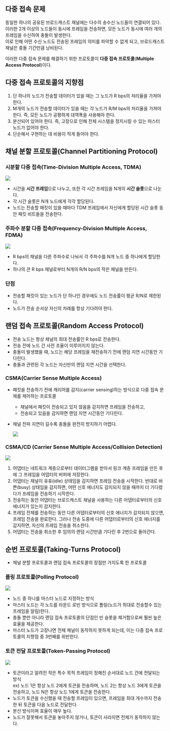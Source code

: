 ## 다중 접속 문제
동일한 하나의 공유된 브로드캐스트 채널에는 다수의 송수신 노드들이 연결되어 있다.   
이러한 2개 이상의 노드들이 동시에 프레임을 전송하면, 모든 노드가 동시에 여러 개의 프레임을 수신하여 충돌이 발생한다.   
이로 인해 어떤 수신 노드도 전송된 프레임의 의미를 파악할 수 없게 되고, 브로드캐스트 채널은 충돌 기간만큼 낭비된다.

이러한 다중 접속 문제를 해결하기 위한 프로토콜이 **다중 접속 프로토콜**(**Multiple Access Protocol**)이다.

## 다중 접속 프로토콜의 지향점
1. 단 하나의 노드가 전송할 데이터가 있을 때는 그 노드가 R bps의 처리율을 가져야 한다.
2. M개의 노드가 전송할 데이터가 있을 때는 각 노드가 R/M bps의 처리율을 가져야 한다. 즉, 모든 노드가 공평하게 대역폭을 사용해야 한다.
3. 분산되어 있어야 한다. 즉, 고장으로 인해 전체 시스템을 정지시킬 수 있는 마스터 노드가 없어야 한다.
4. 단순해서 구현하는 데 비용이 적게 들어야 한다.

## 채널 분할 프로토콜(Channel Partitioning Protocol)
### 시분할 다중 접속(Time-Division Multiple Access, TDMA)
<img src="img/6-3-1.png">

- 시간을 **시간 프레임**으로 나누고, 또한 각 시간 프레임을 N개의 **시간 슬롯**으로 나눈다.
- 각 시간 슬롯은 N개 노드에게 각각 할당된다.
- 노드는 전송할 패킷이 있을 때마다 TDM 프레임에서 자신에게 할당된 시간 슬롯 동안 패킷 비트들을 전송한다.

### 주파수 분할 다중 접속(Frequency-Division Multiple Access, FDMA)
<img src="img/6-3-2.png">

- R bps의 채널을 다른 주파수로 나눠서 각 주파수를 N개 노드 중 하나에게 할당한다.
- 하나의 큰 R bps 채널로부터 N개의 R/N bps의 작은 채널을 만든다.

### 단점
- 전송할 패킷이 있는 노드가 단 하나인 경우에도 노드 전송률이 평균 R/N로 제한된다.
- 노드가 전송 순서상 자신의 차례를 항상 기다려야 한다.

## 랜덤 접속 프로토콜(Random Access Protocol)
- 전송 노드는 항상 채널의 최대 전송률인 R bps로 전송한다.
- 전송 전에 노드 간 사전 조율이 이루어지지 않는다.
- 충돌이 발생했을 때, 노드는 해당 프레임을 재전송하기 전에 랜덤 지연 시간동안 기다린다.
- 충돌과 관련된 각 노드는 자신만의 랜덤 지연 시간을 선택한다.

### CSMA(Carrier Sense Multiple Access)
- 패킷을 전송하기 전에 캐리어를 감지(carrier sensing)하는 방식으로 다중 접속 문제를 제어하는 프로토콜
  - 채널에서 패킷이 전송되고 있지 않음을 감지하면 프레임을 전송하고,
  - 전송되고 있음을 감지하면 랜덤 지연 시간동안 기다린다.
- 채널 전파 지연이 길수록 충돌을 완전히 방지하기 어렵다.

  <img src="img/6-3-3.png">

### CSMA/CD (Carrier Sense Multiple Access/Collision Detection)
<img src="img/6-3-4.png">

1. 어댑터는 네트워크 계층으로부터 데이터그램을 받아서 링크 계층 프레임을 만든 후에 그 프레임을 어댑터의 버퍼에 저장한다.
2. 어댑터는 채널이 유휴(idle) 상태임을 감지하면 프레임 전송을 시작한다. 반대로 바쁜(busy) 상태임을 감지하면, 어떤 신호 에너지도 감지되지 않을 때까지 더 기다렸다가 프레임을 전송하기 시작한다.
3. 전송하는 동안 어댑터는 브로드캐스트 채널을 사용하는 다른 어댑터로부터의 신호 에너지가 있는지 감지한다.
4. 프레임 전체를 전송하는 동안 다른 어댑터로부터의 신호 에너지가 감지되지 않으면, 프레임 전송을 완료한다.
   그러나 전송 도중에 다른 어댑터로부터의 신호 에너지를 감지하면, 자신의 프레임 전송을 취소한다.
5. 어댑터는 전송을 취소한 후 임의의 랜덤 시간만큼 기다린 후 2번으로 돌아간다.

## 순번 프로토콜(Taking-Turns Protocol)
- 채널 분할 프로토콜과 랜덤 접속 프로토콜의 장점만 가지도록 한 프로토콜

### 폴링 프로토콜(Polling Protocol)
<img src="img/6-3-5.png">

- 노드 중 하나를 마스터 노드로 지정하는 방식
- 마스터 노드는 각 노드를 라운드 로빈 방식으로 폴링(노드가 최대로 전송할수 있는 프레임을 알림)한다.
- 충돌 뿐만 아니라 랜덤 접속 프로토콜의 단점인 빈 슬롯을 제거함으로써 훨씬 높은 효율을 제공한다.
- 마스터 노드가 고장나면 전체 채널이 동작하지 못하게 되는데, 이는 다중 접속 프로토콜의 지향점 중 3번째를 위반한다.

### 토큰 전달 프로토콜(Token-Passing Protocol)
<img src="img/6-3-6.png">

- 토큰이라고 알려진 작은 특수 목적 프레임이 정해진 순서대로 노드 간에 전달되는 방식   
  ex) 노드 1은 항상 노드 2에게 토큰을 전송하며, 노드 2는 항상 노드 3에게 토큰을 전송하고, 노드 N은 항상 노드 1에게 토큰을 전송한다.
- 노드가 토큰을 수신했을 때 전송할 프레임이 있으면, 프레임을 최대 개수까지 전송한 뒤 토큰을 다음 노드로 전달한다.
- 분산 방식이며 효율이 매우 높다.
- 노드가 잘못해서 토큰을 놓아주지 않거나, 토큰이 사라지면 전체가 동작하지 않는다.
